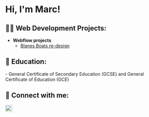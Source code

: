 <h1>Hi, I'm Marc! </h1>

<h2>👨‍💻 Web Development Projects:</h2>

- <b>Webflow projects</b>
  - [Blanes Boats re-design](https://blanes-boats.webflow.io)


<h2>🏫 Education:</h2>
  - General Certificate of Secondary Education (GCSE) and General Certificate of Education (GCE)


<h2> 🤳 Connect with me:</h2>

[<img align="left" alt="JoshMadakor | Instagram" width="22px" src="https://cdn.jsdelivr.net/npm/simple-icons@v3/icons/instagram.svg" />][instagram]


[instagram]: https://www.instagram.com/marc_vancea/


